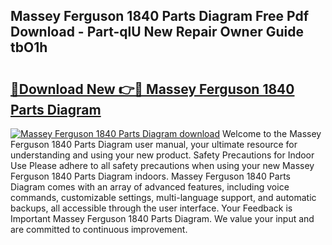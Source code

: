 ## Massey Ferguson 1840 Parts Diagram Free Pdf Download - Part-qlU New Repair Owner Guide tbO1h

# <h2><a href="http://dfntmu.blite.top/?on=Massey+Ferguson+1840+Parts+Diagram">🔗Download New 👉🔴 Massey Ferguson 1840 Parts Diagram</a></h2>

[![Massey Ferguson 1840 Parts Diagram download](https://i.imgur.com/lujVjoI.png)](http://dfntmu.blite.top/?on=Massey+Ferguson+1840+Parts+Diagram)
Welcome to the Massey Ferguson 1840 Parts Diagram user manual, your ultimate resource for understanding and using your new product. Safety Precautions for Indoor Use Please adhere to all safety precautions when using your new Massey Ferguson 1840 Parts Diagram indoors. Massey Ferguson 1840 Parts Diagram comes with an array of advanced features, including voice commands, customizable settings, multi-language support, and automatic backups, all accessible through the user interface. Your Feedback is Important Massey Ferguson 1840 Parts Diagram. We value your input and are committed to continuous improvement.
